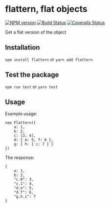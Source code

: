 # flattern, flat objects

[![NPM version][npm-image]][npm-url] [![Build Status][travis-image]][travis-url] [![Coveralls Status][coveralls-image]][coveralls-url]

Get a flat version of the object

## Installation

`npm install flattern`
or
`yarn add flattern`

## Test the package

`npm run test`
or
`yarn test`

## Usage

Example usage:
```
new Flattern({
    a: 1,
    b: 2,
    c: [3, 4],
    d: { e: 5, f: 6 },
    g: { h: { i: 7 } }
})
```

The response:
```
{
    a: 1,
    b: 2,
    "c.0": 3,
    "c.1": 4,
    "d.e": 5,
    "d.f": 6,
    "g.h.i": 7
}
```

[npm-url]: https://www.npmjs.com/package/flattern
[npm-image]: https://img.shields.io/npm/v/flattern.svg
[travis-url]: https://travis-ci.org/w3nl/flattern
[travis-image]: https://img.shields.io/travis/w3nl/flattern/master.svg
[coveralls-url]: https://coveralls.io/r/w3nl/flattern
[coveralls-image]: https://img.shields.io/coveralls/w3nl/flattern/master.svg
